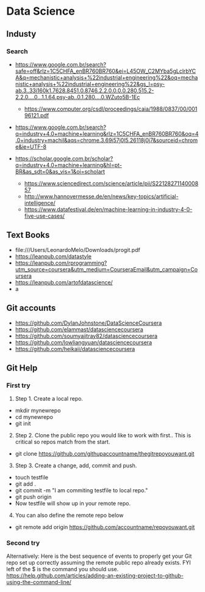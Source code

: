 # Data Science

## Industy

### Search
* https://www.google.com.br/search?safe=off&rlz=1C5CHFA_enBR760BR760&ei=L45OW_C2MYba5gLclrbYCA&q=mechanistic+analysis+%22industrial+engineering%22&oq=mechanistic+analysis+%22industrial+engineering%22&gs_l=psy-ab.3..33i160k1.7628.8451.0.8746.2.2.0.0.0.0.280.515.2-2.2.0....0...1.1.64.psy-ab..0.1.280....0.WZuto5B-1Ec
    * https://www.computer.org/csdl/proceedings/caia/1988/0837/00/00196121.pdf

* https://www.google.com.br/search?q=industry+4.0+machine+learning&rlz=1C5CHFA_enBR760BR760&oq=4.0+industry+machil&aqs=chrome.3.69i57j0l5.26118j0j7&sourceid=chrome&ie=UTF-8
* https://scholar.google.com.br/scholar?q=industry+4.0+machine+learning&hl=pt-BR&as_sdt=0&as_vis=1&oi=scholart
    * https://www.sciencedirect.com/science/article/pii/S2212827114000857
    * http://www.hannovermesse.de/en/news/key-topics/artificial-intelligence/
    * https://www.datafestival.de/en/machine-learning-in-industry-4-0-five-use-cases/

## Text Books

* file:///Users/LeonardoMelo/Downloads/progit.pdf
* https://leanpub.com/datastyle
* https://leanpub.com/rprogramming?utm_source=coursera&utm_medium=CourseraEmail&utm_campaign=Coursera
* https://leanpub.com/artofdatascience/
* a


## Git accounts
* https://github.com/DylanJohnstone/DataScienceCoursera
* https://github.com/elammast/datasciencecoursera
* https://github.com/soumyajitray82/datasciencecoursera
* https://github.com/lowliangyuan/datasciencecoursera
* https://github.com/heikaii/datasciencecoursera

## Git Help

### First try
1. Step 1. Create a local repo.

* mkdir mynewrepo
* cd mynewrepo
* git init

2. Step 2. Clone the public repo you would like to work with first.. This is critical so repos match from the start.

* git clone https://github.com/githupaccountname/thegitrepoyouwant.git

3. Step 3. Create a change, add, commit and push.

* touch testfile
* git add .
* git commit -m "I am commiting testfile to local repo."
* git push origin
* Now testfile will show up in your remote repo.

4. You can also define the remote repo below

* git remote add origin https://github.com/accountname/repoyouwant.git

### Second try
Alternatively: Here is the best sequence of events to properly get your Git repo set up correctly assuming the remote public repo already exists. FYI left of the $ is the command you should use.
https://help.github.com/articles/adding-an-existing-project-to-github-using-the-command-line/
  
  